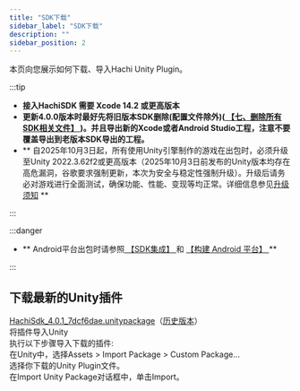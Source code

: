 ```yaml
---
title: "SDK下载"
sidebar_label: "SDK下载"
description: ""
sidebar_position: 2
---
```

本页向您展示如何下载、导入Hachi Unity Plugin。

:::tip

 - **接入HachiSDK 需要 Xcode 14.2 或更高版本**       
 - **更新4.0.0版本时最好先将旧版本SDK删除(配置文件除外)([ 【七、删除所有SDK相关文件】 ](other.md))。并且导出新的Xcode或者Android Studio工程，注意不要覆盖导出到老版本SDK导出的工程。**   
 - ** 自2025年10月3日起，所有使用Unity引擎制作的游戏在出包时，必须升级至Unity 2022.3.62f2或更高版本（2025年10月3日前发布的Unity版本均存在高危漏洞，谷歌要求强制更新，本次为安全与稳定性强制升级）。升级后请务必对游戏进行全面测试，确保功能、性能、变现等均正常。详细信息参见[升级须知](https://pic6ktmsyi.feishu.cn/wiki/EBSkwFOQ1iY51SkflCicvUTun6I) **

:::


:::danger

 - ** Android平台出包时请参照[ 【SDK集成】 ](integration.md) 和 [ 【构建 Android 平台】 ](sdk-projectsettings/sdk-projectsettings-android.md) **       

:::

## 下载最新的Unity插件 
[HachiSdk_4.0.1_7dcf6dae.unitypackage](hhttps://touka-artifacts.oss-cn-beijing.aliyuncs.com/TKG%20%E5%8F%91%E8%A1%8C%E6%8A%80%E6%9C%AF/Hachi%20SDK/Unity/4.0.1/HachiSdk_4.0.1_7dcf6dae.unitypackage)（[历史版本](/versions)）
<br/><a id='click'>    </a>
将插件导入Unity<br/>
执行以下步骤导入下载的插件:<br/>
在Unity中，选择Assets > Import Package > Custom Package…<br/>
选择你下载的Unity Plugin文件。<br/>
在Import Unity Package对话框中，单击Import。

